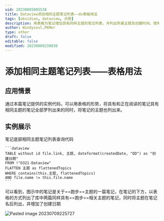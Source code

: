 ```yaml
---
uid: 20230805005538
title: Dataview添加相同主题笔记列表——dv表格用法
tags: [obsidian, dataview, 示例]
description: 用表格为笔记增加具有同样主题的笔记列表，并列出所属主题及创建时间。使用主题对笔记进行关联管理
author: Windysoul,PKMer
type: other
draft: false
editable: false
modified: 20230809230830
---
```


# 添加相同主题笔记列表——表格用法

## 应用情景

通过本篇笔记提供的实例代码，可以用表格的形势，将具有和正在阅读的笔记具有相同主题的笔记全部罗列出来的同时，将笔记的主题也列出来。

## 实例展示

笔记底部相同主题笔记列表查询代码

`````示例代码
```dataview
TABLE without id file.link, 主题, dateformat(createdDate, "DD") as "创建日期"  
FROM !"O321-Dataview"
FLATTEN 主题 as flattenedTopics
WHERE contains(this.主题, flattenedTopics)
AND file.name != this.file.name
```
`````

可以看到，图示中的笔记是关于==跑步==主题的一篇笔记，在笔记的下方，以表格的方式列出了库中两篇同样具有==跑步==相关主题的笔记，同时将主题在笔记名后列出，并增加了创建日期

![Pasted image 20230709225727](https://cdn.pkmer.cn/images/Pasted%20image%2020230709225727.png!pkmer)
